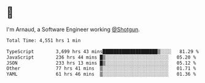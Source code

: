 # 👋

I'm Arnaud, a Software Engineer working [@Shotgun](https://shotgun.live).

<!--START_SECTION:waka-->

```txt
Total Time: 4,551 hrs 1 min

TypeScript        3,699 hrs 43 mins████████████████████▒░░░░   81.29 %
JavaScript        236 hrs 44 mins █▒░░░░░░░░░░░░░░░░░░░░░░░   05.20 %
JSON              233 hrs 13 mins █▒░░░░░░░░░░░░░░░░░░░░░░░   05.12 %
Other             77 hrs 41 mins  ▒░░░░░░░░░░░░░░░░░░░░░░░░   01.71 %
YAML              61 hrs 46 mins  ▒░░░░░░░░░░░░░░░░░░░░░░░░   01.36 %
```

<!--END_SECTION:waka-->
